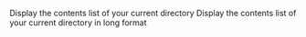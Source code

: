 Display the contents list of your current directory
Display the contents list of your current directory in long format
